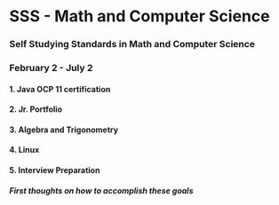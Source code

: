 # SSS - Math and Computer Science
### Self Studying Standards in Math and Computer Science


### February 2 - July 2
#### 1. Java OCP 11 certification
#### 2. Jr. Portfolio
#### 3. Algebra and Trigonometry
#### 4. Linux
#### 5. Interview Preparation

##### First thoughts on how to accomplish these goals
